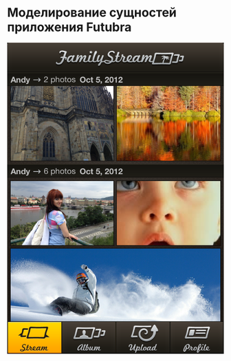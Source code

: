 Моделирование сущностей приложения Futubra
==========================================
![FamilyStream Entities](Documentation/family_stream.png)
